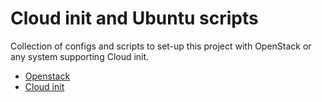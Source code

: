 # Cloud init and Ubuntu scripts

Collection of configs and scripts to set-up this project with OpenStack or any
system supporting Cloud init.

* [Openstack](https://www.openstack.org/)
* [Cloud init](https://cloudinit.readthedocs.io/en/latest/)
